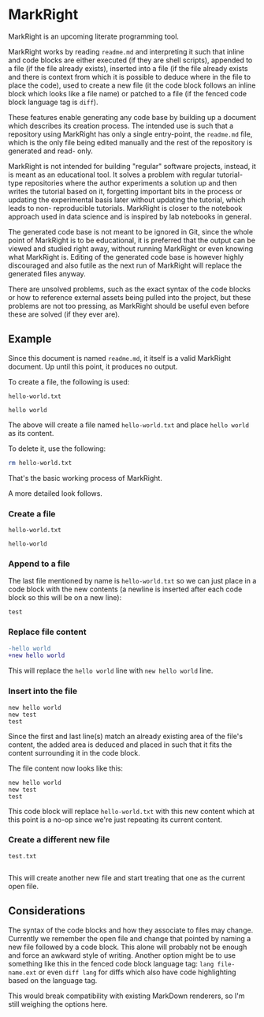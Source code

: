 # MarkRight

MarkRight is an upcoming literate programming tool.

MarkRight works by reading `readme.md` and interpreting it such that inline and
code blocks are either executed (if they are shell scripts), appended to a file
(if the file already exists), inserted into a file (if the file already exists
and there is context from which it is possible to deduce where in the file to
place the code), used to create a new file (it the code block follows an inline
block which looks like a file name) or patched to a file (if the fenced code
block language tag is `diff`).

These features enable generating any code base by building up a document which
describes its creation process. The intended use is such that a repository using
MarkRight has only a single entry-point, the `readme.md` file, which is the only
file being edited manually and the rest of the repository is generated and read-
only.

MarkRight is not intended for building "regular" software projects, instead, it
is meant as an educational tool. It solves a problem with regular tutorial-type
repositories where the author experiments a solution up and then writes the
tutorial based on it, forgetting important bits in the process or updating the
experimental basis later without updating the tutorial, which leads to non-
reproducible tutorials. MarkRight is closer to the notebook approach used in
data science and is inspired by lab notebooks in general.

The generated code base is not meant to be ignored in Git, since the whole point
of MarkRight is to be educational, it is preferred that the output can be viewed
and studied right away, without running MarkRight or even knowing what MarkRight
is. Editing of the generated code base is however highly discouraged and also
futile as the next run of MarkRight will replace the generated files anyway.

There are unsolved problems, such as the exact syntax of the code blocks or how
to reference external assets being pulled into the project, but these problems
are not too pressing, as MarkRight should be useful even before these are solved
(if they ever are).

## Example

Since this document is named `readme.md`, it itself is a valid MarkRight
document. Up until this point, it produces no output.

To create a file, the following is used:

`hello-world.txt`
```
hello world
```

The above will create a file named `hello-world.txt` and place `hello world` as
its content.

To delete it, use the following:

```sh
rm hello-world.txt
```

That's the basic working process of MarkRight.

A more detailed look follows.

### Create a file

`hello-world.txt`
```
hello-world
```

### Append to a file

The last file mentioned by name is `hello-world.txt` so we can just place in a
code block with the new contents (a newline is inserted after each code block
so this will be on a new line):

```
test
```

### Replace file content

```diff
-hello world
+new hello world
```

This will replace the `hello world` line with `new hello world` line.

### Insert into the file

```
new hello world
new test
test
```

Since the first and last line(s) match an already existing area of the file's
content, the added area is deduced and placed in such that it fits the content
surrounding it in the code block.

The file content now looks like this:

```
new hello world
new test
test
```

This code block will replace `hello-world.txt` with this new content which at
this point is a no-op since we're just repeating its current content.

### Create a different new file

`test.txt`
```
```

This will create another new file and start treating that one as the current
open file.

## Considerations

The syntax of the code blocks and how they associate to files may change.
Currently we remember the open file and change that pointed by naming a new file
followed by a code block. This alone will probably not be enough and force an
awkward style of writing. Another option might be to use something like this in
the fenced code block language tag: `lang file-name.ext` or even `diff lang` for
diffs which also have code highlighting based on the language tag.

This would break compatibility with existing MarkDown renderers, so I'm still
weighing the options here.
